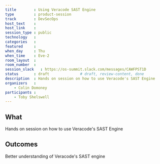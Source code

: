 ```yaml
---
title        : Using Veracode SAST Engine
type         : product-session
track        : DevSecOps
host_text    :
host_link    :
session_type : public
technology   :
categories   :
featured     :
when_day     : Thu
when_time    : Eve-2
room_layout  :
room_number  :
session_slack   : https://os-summit.slack.com/messages/CAWFPST1D
status       : draft              # draft, review-content, done
description  : Hands on session on how to use Veracode's SAST Engine
organizers   :
    - Colin Domoney
participants :
    - Toby Shelswell
---
```


## What

Hands on session on how to use Veracode's SAST Engine

## Outcomes

Better understanding of Veracode's SAST engine
